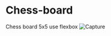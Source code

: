 # Chess-board
Chess board 5x5 use flexbox
![Capture](https://user-images.githubusercontent.com/63044215/171581765-22fe06c6-9eb8-4712-92e6-b3d1eee82a27.PNG)
